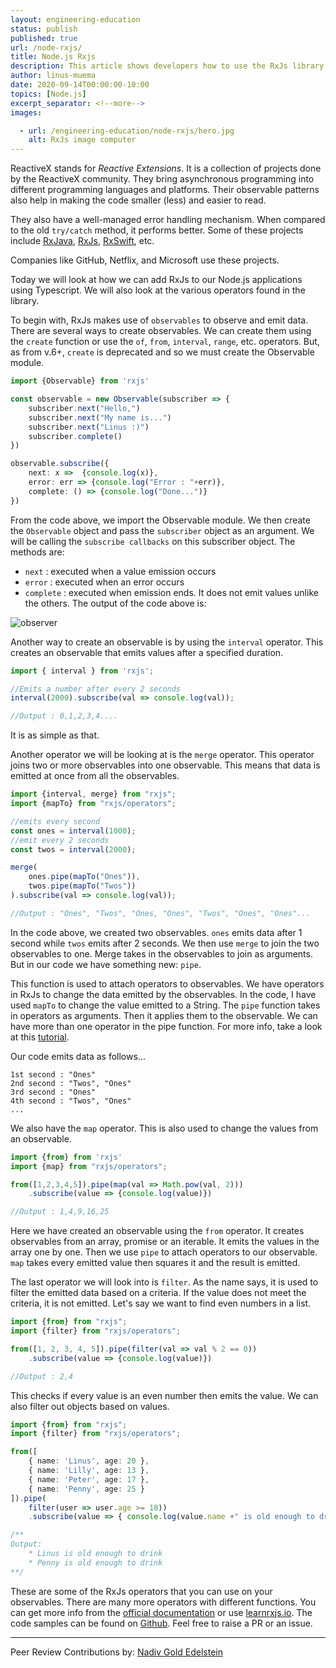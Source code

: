 ```yaml
---
layout: engineering-education
status: publish
published: true
url: /node-rxjs/
title: Node.js Rxjs
description: This article shows developers how to use the RxJs library and will also look at the various operators found in the library.
author: linus-muema
date: 2020-09-14T00:00:00-10:00
topics: [Node.js]
excerpt_separator: <!--more-->
images:

  - url: /engineering-education/node-rxjs/hero.jpg
    alt: RxJs image computer
---
```

ReactiveX stands for *Reactive Extensions*. It is a collection of projects done by the ReactiveX community. They bring asynchronous programming into different programming languages and platforms. Their observable patterns also help in making the code smaller (less) and easier to read.
<!--more-->

They also have a well-managed error handling mechanism. When compared to the old `try/catch` method, it performs better. Some of these projects include [RxJava](https://github.com/ReactiveX/RxJava), [RxJs](https://github.com/ReactiveX/rxjs), [RxSwift](https://github.com/ReactiveX/RxSwift), etc.

Companies like GitHub, Netflix, and Microsoft use these projects.

Today we will look at how we can add RxJs to our Node.js applications using Typescript. We will also look at the various operators found in the library.

To begin with, RxJs makes use of `observables` to observe and emit data. There are several ways to create observables. We can create them using the `create` function or use the `of`, `from`, `interval`, `range`, etc. operators. But, as from v.6+, `create` is deprecated and so we must create the Observable module.

```typescript
import {Observable} from 'rxjs'

const observable = new Observable(subscriber => {
    subscriber.next("Hello,")
    subscriber.next("My name is...")
    subscriber.next("Linus :)")
    subscriber.complete()
})

observable.subscribe({
    next: x =>  {console.log(x)},
    error: err => {console.log("Error : "+err)},
    complete: () => {console.log("Done...")}
})
```

From the code above, we import the Observable module. We then create the `Observable` object and pass the `subscriber` object as an argument. We will be calling the `subscribe callbacks` on this subscriber object. The methods are:

- `next` : executed when a value emission occurs
- `error` : executed when an error occurs
- `complete` : executed when emission ends. It does not emit values unlike the others. The output of the code above is:

![observer](/node-rxjs/rx-observer.png)

Another way to create an observable is by using the `interval` operator. This creates an observable that emits values after a specified duration.

```typescript
import { interval } from 'rxjs';

//Emits a number after every 2 seconds
interval(2000).subscribe(val => console.log(val));

//Output : 0,1,2,3,4....
```

It is as simple as that.

Another operator we will be looking at is the `merge` operator. This operator joins two or more observables into one observable. This means that data is emitted at once from all the observables.

```typescript
import {interval, merge} from "rxjs";
import {mapTo} from "rxjs/operators";

//emits every second
const ones = interval(1000);
//emit every 2 seconds
const twos = interval(2000);

merge(
    ones.pipe(mapTo("Ones")),
    twos.pipe(mapTo("Twos"))
).subscribe(val => console.log(val));

//Output : "Ones", "Twos", "Ones, "Ones", "Twos", "Ones", "Ones"...
```

In the code above, we created two observables. `ones` emits data after 1 second while `twos` emits after 2 seconds. We then use `merge` to join the two observables to one. Merge takes in the observables to join as arguments. But in our code we have something new: `pipe`.

This function is used to attach operators to observables. We have operators in RxJs to change the data emitted by the observables. In the code, I have used `mapTo` to change the value emitted to a String. The `pipe` function takes in operators as arguments. Then it applies them to the observable. We can have more than one operator in the pipe function. For more info, take a look at this [tutorial](https://www.learnrxjs.io/learn-rxjs/concepts/rxjs-primer#pipe).

Our code emits data as follows...

```log
1st second : "Ones"
2nd second : "Twos", "Ones"
3rd second : "Ones"
4th second : "Twos", "Ones"
...
```

We also have the `map` operator. This is also used to change the values from an observable.

```typescript
import {from} from 'rxjs'
import {map} from "rxjs/operators";

from([1,2,3,4,5]).pipe(map(val => Math.pow(val, 2)))
    .subscribe(value => {console.log(value)})

//Output : 1,4,9,16,25
```

Here we have created an observable using the `from` operator. It creates observables from an array, promise or an iterable. It emits the values in the array one by one. Then we use `pipe` to attach operators to our observable. `map` takes every emitted value then squares it and the result is emitted.

The last operator we will look into is `filter`. As the name says, it is used to filter the emitted data based on a criteria. If the value does not meet the criteria, it is not emitted. Let's say we want to find even numbers in a list.

```typescript
import {from} from "rxjs";
import {filter} from "rxjs/operators";

from([1, 2, 3, 4, 5]).pipe(filter(val => val % 2 == 0))
    .subscribe(value => {console.log(value)})

//Output : 2,4
```

This checks if every value is an even number then emits the value. We can also filter out objects based on values.

```typescript
import {from} from "rxjs";
import {filter} from "rxjs/operators";

from([
    { name: 'Linus', age: 20 },
    { name: 'Lilly', age: 13 },
    { name: 'Peter', age: 17 },
    { name: 'Penny', age: 25 }
]).pipe(
    filter(user => user.age >= 18))
    .subscribe(value => { console.log(value.name +" is old enough to drink")})

/**
Output:
    * Linus is old enough to drink
    * Penny is old enough to drink
**/
```

These are some of the RxJs operators that you can use on your observables. There are many more operators with different functions. You can get more info from the [official documentation](https://github.com/ReactiveX/rxjs) or use [learnrxjs.io](https://www.learnrxjs.io/). The code samples can be found on [Github](https://github.com/LinusMuema/node-rxjs). Feel free to raise a PR or an issue.

---
Peer Review Contributions by: [Nadiv Gold Edelstein](/engineering-education/authors/nadiv-gold-edelstein/)
